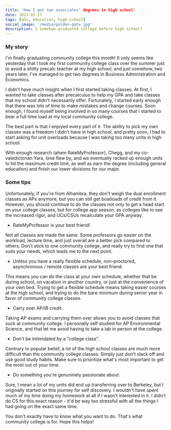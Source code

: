 ```yaml
---
title: 'How I got two associates' degrees in high school'
date: 2023-05-17
tags: [ahs, education, high-school]
social_image: '/media/golden-gate.jpg'
description: I somehow graduated college before high school?
---
```

### My story
I'm finally graduating community college this month! It only seems like yesterday that I took my first community college class over the summer just to avoid a shitty precalc teacher at my high school, and just somehow, two years later, I've managed to get two degrees in Business Administration and Economics. 

I didn't have much insight when I first started taking classes. At first, I wanted to take classes after precalculus to help my GPA and take classes that my school didn't necessarily offer. Fortunately, I started early enough that there was lots of time to make mistakes and change courses. Soon enough, I found myself being involved in so many courses that I started to bear a full time load at my local community college. 

The best part is that I enjoyed every part of it. The ability to pick my own classes was a freedom I didn't have in high school, and pretty soon, I had to start asking for unit overloads because I was taking too many units in high school.

With enough research (ahem RateMyProfessor), Chegg, and my co-valedictorian Yara, time flew by, and we eventually racked up enough units to hit the maximum credit limit, as well as earn the degree (including general education) and finish our lower divisions for our major.

### Some tips
Unfortunately, if you're from Alhambra, they don't weigh the dual enrollment classes as APs anymore, but you can still get boatloads of credit from it. However, you should continue to do the classes not only to get a head start on your college classes, but for college app season, as colleges like to see the increased rigor, and UCs/CSUs recalculate your GPA anyway.

* RateMyProfessor is your best friend! 

Not all classes are made the same. Some professors go easier on the workload, lecture time, and just overall are a better pick compared to others. Don't stick to one community college, and really try to find one that suits your needs, which leads me to the next point.

* Unless you have a really flexible schedule, non-proctored, asynchronous / remote classes are your best friend. 

This means you can do the class at your own schedule, whether that be during school, on vacation in another country, or just at the convenience of your own bed. Trying to get a flexible schedule means taking easier courses at the high school, and trying to do the bare minimum during senior year in favor of community college classes.

* Carry over AP/IB credit.

Taking AP exams and carrying them over allows you to avoid classes that suck at community college. I personally self studied for AP Environmental Science, and that let me avoid having to take a lab in person at the college. 

* Don't be intimidated by a "college class". 

Contrary to popular belief, a lot of the high school classes are much more difficult than the community college classes. Simply just don't slack off and use good study habits. Make sure to prioritize what's most important to get the most out of your time.

* Do something you're genuninely passionate about. 

Sure, I mean a lot of my units did end up transferring over to Berkeley, but I originally started on this journey for self discovery. I wouldn't have spent much of my time doing my homework at all if I wasn't interested in it. I didn't do CS for this exact reason - it'd be way too stressful with all the things I had going on the exact same time.

You don't exactly have to know what you want to do. That's what community college is for. Hope this helps!